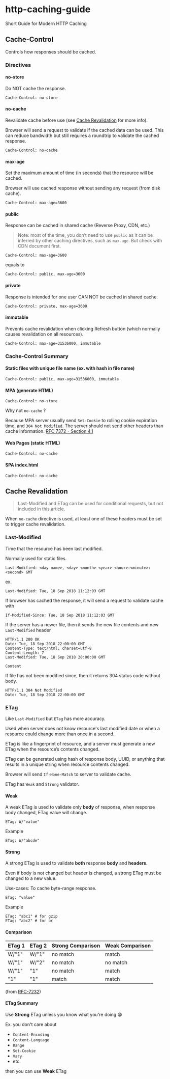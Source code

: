 # http-caching-guide

Short Guide for Modern HTTP Caching

## Cache-Control

Controls how responses should be cached.

### Directives

#### no-store

Do NOT cache the response.

```text
Cache-Control: no-store
```

#### no-cache

Revalidate cache before use (see [Cache Revalidation](#cache-revalidation) for more info).

Browser will send a request to validate if the cached data can be used.
This can reduce bandwidth but still requires a roundtrip to validate the cached response.

```text
Cache-Control: no-cache
```

#### max-age

Set the maximum amount of time (in seconds) that the resource will be cached.

Browser will use cached response without sending any request (from disk cache).

```text
Cache-Control: max-age=3600
```

#### public

Response can be cached in shared cache (Reverse Proxy, CDN, etc.)

> Note: most of the time, you don’t need to use `public` as it can be inferred by other caching directives, such as `max-age`. But check with CDN document first.

```text
Cache-Control: max-age=3600
```

equals to

```text
Cache-Control: public, max-age=3600
```

#### private

Response is intended for one user CAN NOT be cached in shared cache.

```text
Cache-Control: private, max-age=3600
```

#### immutable

Prevents cache revalidation when clicking Refresh button (which normally causes revalidation on all resources).

```text
Cache-Control: max-age=31536000, immutable
```

### Cache-Control Summary

#### Static files with unique file name (ex. with hash in file name)

```text
Cache-Control: public, max-age=31536000, immutable
```

#### MPA (generate HTML)

```text
Cache-Control: no-store
```

Why not `no-cache` ?

Because MPA server usually send `Set-Cookie` to rolling cookie expiration time,
and `304 Not Modified`. The server should not send other headers than cache information.
[RFC 7372 - Section 4.1](https://tools.ietf.org/html/rfc7232#section-4.1)

#### Web Pages (static HTML)

```text
Cache-Control: no-cache
```

#### SPA index.html

```text
Cache-Control: no-cache
```

## Cache Revalidation

> Last-Modified and ETag can be used for conditional requests, but not included in this article.

When `no-cache` directive is used,
at least one of these headers must be set to trigger cache revalidation.

### Last-Modified

Time that the resource has been last modified.

Normally used for static files.

```text
Last-Modified: <day-name>, <day> <month> <year> <hour>:<minute>:<second> GMT
```

ex.

```text
Last-Modified: Tue, 18 Sep 2018 11:12:03 GMT
```

If browser has cached the response, it will send a request to validate cache with

```text
If-Modified-Since: Tue, 18 Sep 2018 11:12:03 GMT
```

If the server has a newer file, then it sends the new file contents and new `Last-Modified` header

```text
HTTP/1.1 200 OK
Date: Tue, 18 Sep 2018 22:00:00 GMT
Content-Type: text/html; charset=utf-8
Content-Length: 7
Last-Modified: Tue, 18 Sep 2018 20:00:00 GMT

Content
```

If file has not been modified since, then it returns 304 status code without body.

```text
HTTP/1.1 304 Not Modified
Date: Tue, 18 Sep 2018 22:00:00 GMT

```

### ETag

Like `Last-Modified` but `ETag` has more accuracy.

Used when server does not know resource's last modified date or when a resource could change more than once in a second.

ETag is like a fingerprint of resource, and a server must generate a new ETag when the resource’s contents changed.

ETag can be generated using hash of response body, UUID, or anything that results in a unique string when resource contents changed.

Browser will send `If-None-Match` to server to validate cache.

ETag has `Weak` and `Strong` validator.

#### Weak

A weak ETag is used to validate only **body** of response, when response body changed, ETag value will change.

```text
ETag: W/"value"
```

Example

```text
ETag: W/"abcde"
```

#### Strong

A strong ETag is used to validate **both** response **body** and **headers**.

Even if body is not changed but header is changed, a strong ETag must be changed to a new value.

Use-cases: To cache byte-range response.

```text
ETag: "value"
```

Example

```text
ETag: "abc1" # for gzip
ETag: "abc2" # for br
```

#### Comparison

| ETag 1 | ETag 2 | Strong Comparison | Weak Comparison |
| ------ | ------ | ----------------- | --------------- |
| W/"1"  | W/"1"  | no match          | match           |
| W/"1"  | W/"2"  | no match          | no match        |
| W/"1"  | "1"    | no match          | match           |
| "1"    | "1"    | match             | match           |

(from [RFC-7232](https://tools.ietf.org/html/rfc7232#section-2.3.2))

#### ETag Summary

Use **Strong** ETag unless you know what you're doing 😁

Ex. you don't care about

- `Content-Encoding`
- `Content-Language`
- `Range`
- `Set-Cookie`
- `Vary`
- etc.

then you can use **Weak** ETag

